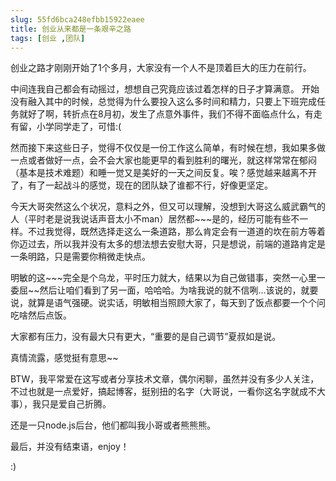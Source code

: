 ```yaml
---
slug: 55fd6bca248efbb15922eaee
title: 创业从来都是一条艰辛之路
tags: [创业 ,团队]
---
```


创业之路才刚刚开始了1个多月，大家没有一个人不是顶着巨大的压力在前行。

中间连我自己都会有动摇过，想想自己究竟应该过着怎样的日子才算满意。
开始没有融入其中的时候，总觉得为什么要投入这么多时间和精力，只要上下班完成任务就好了啊，转折点在8月初，发生了点意外事件，我们不得不面临点什么，有走有留，小学同学走了，可惜:(

然而接下来这些日子，觉得不仅仅是一份工作这么简单，有时候在想，我如果多做一点或者做好一点，会不会大家也能更早的看到胜利的曙光，就这样常常在郁闷（基本是技术难题）和睡一觉又是美好的一天之间反复。唉？感觉越来越离不开了，有了一起战斗的感觉，现在的团队缺了谁都不行，好像更坚定。

今天大哥突然这么个状况，意料之外，但又可以理解，没想到大哥这么威武霸气的人（平时老是说我说话声音太小不man）居然都~~~是的，经历可能有些不一样。不过我觉得，既然选择走这么一条道路，那么肯定会有一道道的坎在前方等着你迈过去，所以我并没有太多的想法想去安慰大哥，只是想说，前端的道路肯定是一条明路，只是需要你稍微走快点。

明敏的这\~\~\~完全是个乌龙，平时压力就大，结果以为自己做错事，突然一心里一委屈\~\~然后让咱们看到了另一面，哈哈哈。为啥我说的就不信咧...该说的，就要说，就算是语气强硬。说实话，明敏相当照顾大家了，每天到了饭点都要一个个问吃啥然后点饭。

大家都有压力，没有最大只有更大，“重要的是自己调节”夏叔如是说。

真情流露，感觉挺有意思~~

BTW，我平常爱在这写或者分享技术文章，偶尔闲聊，虽然并没有多少人关注，不过也就是一点爱好，搞起博客，挺别扭的名字（大哥说，一看你这名字就成不大事），我只是爱自己折腾。

还是一只node.js后台，他们都叫我小哥或者熊熊熊。

最后，并没有结束语，enjoy！

:)
